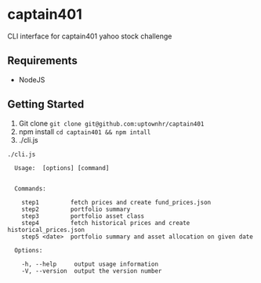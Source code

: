 # captain401
CLI interface for captain401 yahoo stock challenge

## Requirements
- NodeJS

## Getting Started
1. Git clone `git clone git@github.com:uptownhr/captain401`
2. npm install `cd captain401 && npm intall`
3. ./cli.js

```
./cli.js                 

  Usage:  [options] [command]


  Commands:

    step1         fetch prices and create fund_prices.json
    step2         portfolio summary
    step3         portfolio asset class
    step4         fetch historical prices and create historical_prices.json
    step5 <date>  portfolio summary and asset allocation on given date

  Options:

    -h, --help     output usage information
    -V, --version  output the version number

```

